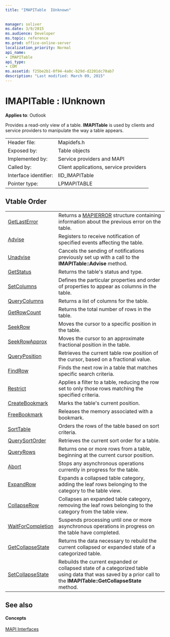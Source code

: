 ```yaml
---
title: "IMAPITable  IUnknown"
 
 
manager: soliver
ms.date: 3/9/2015
ms.audience: Developer
ms.topic: reference
ms.prod: office-online-server
localization_priority: Normal
api_name:
- IMAPITable
api_type:
- COM
ms.assetid: f25be2b1-0f94-4a0c-b29d-d2201dc70ab7
description: "Last modified: March 09, 2015"
---
```


# IMAPITable : IUnknown

  
  
**Applies to**: Outlook 
  
Provides a read-only view of a table. **IMAPITable** is used by clients and service providers to manipulate the way a table appears. 
  
|||
|:-----|:-----|
|Header file:  <br/> |Mapidefs.h  <br/> |
|Exposed by:  <br/> |Table objects  <br/> |
|Implemented by:  <br/> |Service providers and MAPI  <br/> |
|Called by:  <br/> |Client applications, service providers  <br/> |
|Interface identifier:  <br/> |IID_IMAPITable  <br/> |
|Pointer type:  <br/> |LPMAPITABLE  <br/> |
   
## Vtable Order

|||
|:-----|:-----|
|[GetLastError](imapitable-getlasterror.md) <br/> |Returns a [MAPIERROR](mapierror.md) structure containing information about the previous error on the table.  <br/> |
|[Advise](imapitable-advise.md) <br/> |Registers to receive notification of specified events affecting the table.  <br/> |
|[Unadvise](imapitable-unadvise.md) <br/> |Cancels the sending of notifications previously set up with a call to the **IMAPITable::Advise** method.  <br/> |
|[GetStatus](imapitable-getstatus.md) <br/> |Returns the table's status and type.  <br/> |
|[SetColumns](imapitable-setcolumns.md) <br/> |Defines the particular properties and order of properties to appear as columns in the table.  <br/> |
|[QueryColumns](imapitable-querycolumns.md) <br/> |Returns a list of columns for the table.  <br/> |
|[GetRowCount](imapitable-getrowcount.md) <br/> |Returns the total number of rows in the table.  <br/> |
|[SeekRow](imapitable-seekrow.md) <br/> |Moves the cursor to a specific position in the table.  <br/> |
|[SeekRowApprox](imapitable-seekrowapprox.md) <br/> |Moves the cursor to an approximate fractional position in the table.  <br/> |
|[QueryPosition](imapitable-queryposition.md) <br/> |Retrieves the current table row position of the cursor, based on a fractional value.  <br/> |
|[FindRow](imapitable-findrow.md) <br/> |Finds the next row in a table that matches specific search criteria.  <br/> |
|[Restrict](imapitable-restrict.md) <br/> |Applies a filter to a table, reducing the row set to only those rows matching the specified criteria.  <br/> |
|[CreateBookmark](imapitable-createbookmark.md) <br/> |Marks the table's current position.  <br/> |
|[FreeBookmark](imapitable-freebookmark.md) <br/> |Releases the memory associated with a bookmark.  <br/> |
|[SortTable](imapitable-sorttable.md) <br/> |Orders the rows of the table based on sort criteria.  <br/> |
|[QuerySortOrder](imapitable-querysortorder.md) <br/> |Retrieves the current sort order for a table.  <br/> |
|[QueryRows](imapitable-queryrows.md) <br/> |Returns one or more rows from a table, beginning at the current cursor position.  <br/> |
|[Abort](imapitable-abort.md) <br/> |Stops any asynchronous operations currently in progress for the table.  <br/> |
|[ExpandRow](imapitable-expandrow.md) <br/> |Expands a collapsed table category, adding the leaf rows belonging to the category to the table view.  <br/> |
|[CollapseRow](imapitable-collapserow.md) <br/> |Collapses an expanded table category, removing the leaf rows belonging to the category from the table view.  <br/> |
|[WaitForCompletion](imapitable-waitforcompletion.md) <br/> |Suspends processing until one or more asynchronous operations in progress on the table have completed.  <br/> |
|[GetCollapseState](imapitable-getcollapsestate.md) <br/> |Returns the data necessary to rebuild the current collapsed or expanded state of a categorized table.  <br/> |
|[SetCollapseState](imapitable-setcollapsestate.md) <br/> |Rebuilds the current expanded or collapsed state of a categorized table using data that was saved by a prior call to the **IMAPITable::GetCollapseState** method.  <br/> |
   
## See also

#### Concepts

[MAPI Interfaces](mapi-interfaces.md)

